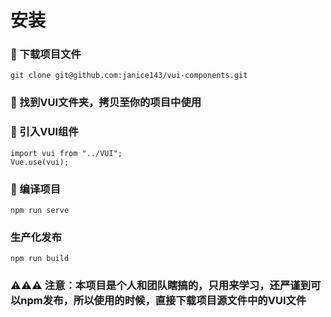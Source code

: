 # 安装
### 🎯 下载项目文件
```
git clone git@github.com:janice143/vui-components.git
```

### 🎯 找到VUI文件夹，拷贝至你的项目中使用

### 🎯 引入VUI组件
```
import vui from "../VUI";
Vue.use(vui);
```
### 🎯 编译项目
```
npm run serve
```

### 生产化发布
```
npm run build
```

### ⚠️⚠️⚠️ 注意：本项目是个人和团队瞎搞的，只用来学习，还严谨到可以npm发布，所以使用的时候，直接下载项目源文件中的VUI文件

